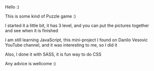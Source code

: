Hello :)

This is some kind of Puzzle game :)

I started it a little bit, it has 3 level, and you can put the pictures together and see when it is finished

I am still learning JavaScript, this mini-project I found on Danilo Vesovic YouTube channel,
and it was interesting to me, so I did it

Also, I done it with SASS, it is fun way to do CSS

Any advice is wellcome :)